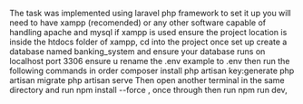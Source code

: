 The task was implemented using laravel php framework 
to set it up you will need to have xampp (recomended) or any other software capable of handling apache and mysql
if xampp is used ensure the project location is inside the htdocs folder of xampp,
cd into the project 
once set up create a database named banking_system and ensure your database runs on localhost port 3306
ensure u rename the .env example to .env then run the following commands in order
composer install 
php artisan key:generate
php artisan migrate php artisan serve
Then open another terminal in the same directory and run 
npm install --force , once through then run 
npm run dev,
